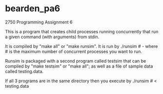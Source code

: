# bearden_pa6
2750 Programming Assignment 6

This is a program that creates child processes running concurrently that run a given command (with arguments) from stdin.

It is compiled by "make all" or "make runsim". It is run by ./runsim # - where # is the maximum number of concurrent processes you want to run.

Runsim is packaged with a second program called testsim that can be compiled by "make testsim" or "make all"; as well as a file of sample data called testing.data.

If all 3 programs are in the same directory then you execute by ./runsim # < testing.data